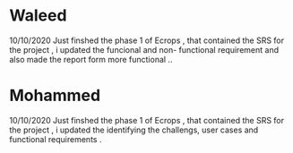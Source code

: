 # Waleed
10/10/2020 Just finshed the phase 1 of Ecrops , that contained the SRS for the project , i updated the funcional and non- functional requirement and also made the report form more functional ..

# Mohammed
10/10/2020 Just finshed the phase 1 of Ecrops , that contained the SRS for the project , i updated the identifying the challengs, user cases and functional requirements . 
